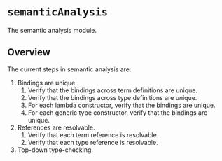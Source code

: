 # `semanticAnalysis`

The semantic analysis module.

## Overview

The current steps in semantic analysis are:

1. Bindings are unique.
    1. Verify that the bindings across term definitions are unique.
    1. Verify that the bindings across type definitions are unique.
    1. For each lambda constructor, verify that the bindings are unique.
    1. For each generic type constructor, verify that the bindings are unique.
1. References are resolvable.
    1. Verify that each term reference is resolvable.
    1. Verify that each type reference is resolvable.
1. Top-down type-checking.
